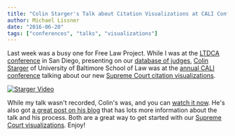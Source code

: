 ```yaml
---
title: "Colin Starger's Talk about Citation Visualizations at CALI Conference"
author: Michael Lissner
date: "2016-06-20"
tags: ["conferences", "talks", "visualizations"]
---
```



Last week was a busy one for Free Law Project. While I was at the [LTDCA conference][1] in San Diego, presenting on our [database of judges][jdb], [Colin Starger][starger] of University of Baltimore School of Law was at the [annual CALI conference][cali] talking about our new [Supreme Court citation visualizations][viz].


<div className="text-center">
    <a href="https://gsu.hosted.panopto.com/Panopto/Pages/Viewer.aspx?id=e7c2d415-2b4e-4cb3-b46f-a3a814731e48">
        <img src="/images/cali-vid.png"
                 alt="Starger Video"/>
    </a>
</div>


While my talk wasn't recorded, Colin's was, and you can [watch it now][video]. He's also got [a great post on his blog][colin-blog] that has lots more information about the talk and his process. Both are a great way to get started with our [Supreme Court visualizations][viz]. Enjoy!

[1]: http://law-and-big-data.org/LTDCA2016.html
[jdb]: {filename}/judge_database.md
[starger]: http://law.ubalt.edu/faculty/profiles/starger.cfm
[cali]: http://2016.calicon.org/
[viz]: {filename}/viz.md
[video]: https://gsu.hosted.panopto.com/Panopto/Pages/Viewer.aspx?id=e7c2d415-2b4e-4cb3-b46f-a3a814731e48
[colin-blog]: http://blogs.ubalt.edu/cstarger/2016/06/20/cali-coding-and-a-network-viewing-experiment/

